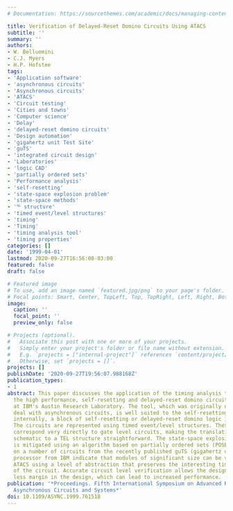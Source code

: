 ```yaml
---
# Documentation: https://sourcethemes.com/academic/docs/managing-content/

title: Verification of Delayed-Reset Domino Circuits Using ATACS
subtitle: ''
summary: ''
authors:
- W. Belluomini
- C.J. Myers
- H.P. Hofstee
tags:
- 'Application software'
- 'asynchronous circuits'
- 'Asynchronous circuits'
- 'ATACS'
- 'Circuit testing'
- 'Cities and towns'
- 'Computer science'
- 'Delay'
- 'delayed-reset domino circuits'
- 'Design automation'
- 'gigahertz unit Test Site'
- 'guTS'
- 'integrated circuit design'
- 'Laboratories'
- 'logic CAD'
- 'partially ordered sets'
- 'Performance analysis'
- 'self-resetting'
- 'state-space explosion problem'
- 'state-space methods'
- '℡ structure'
- 'timed event/level structures'
- 'timing'
- 'Timing'
- 'timing analysis tool'
- 'timing properties'
categories: []
date: '1999-04-01'
lastmod: 2020-09-27T16:56:08-03:00
featured: false
draft: false

# Featured image
# To use, add an image named `featured.jpg/png` to your page's folder.
# Focal points: Smart, Center, TopLeft, Top, TopRight, Left, Right, BottomLeft, Bottom, BottomRight.
image:
  caption: ''
  focal_point: ''
  preview_only: false

# Projects (optional).
#   Associate this post with one or more of your projects.
#   Simply enter your project's folder or file name without extension.
#   E.g. `projects = ["internal-project"]` references `content/project/deep-learning/index.md`.
#   Otherwise, set `projects = []`.
projects: []
publishDate: '2020-09-27T19:56:07.988168Z'
publication_types:
- 1
abstract: This paper discusses the application of the timing analysis tool ATACS to
  the high performance, self-resetting and delayed-reset domino circuits being designed
  at IBM's Austin Research Laboratory. The tool, which was originally developed to
  deal with asynchronous circuits, is well suited to the self-resetting style since
  internally, a block of self-resetting or delayed-reset domino logic is asynchronous.
  The circuits are represented using timed event/level structures. These structures
  correspond very directly to gate level circuits, making the translation from a transistor
  schematic to a TEL structure straightforward. The state-space explosion problem
  is mitigated using an algorithm based on partially ordered sets (POSETs). Results
  on a number of circuits from the recently published guTS (gigahertz unit Test Site)
  processor from IBM indicate that modules of significant size can be verified with
  ATACS using a level of abstraction that preserves the interesting timing properties
  of the circuit. Accurate circuit level verification allows the designer to include
  less margin in the design, which can lead to increased performance.
publication: '*Proceedings. Fifth International Symposium on Advanced Research in
  Asynchronous Circuits and Systems*'
doi: 10.1109/ASYNC.1999.761518
---
```


